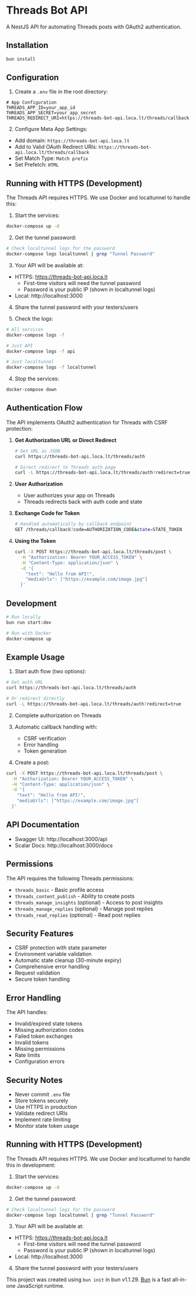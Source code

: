 # Threads Bot API

A NestJS API for automating Threads posts with OAuth2 authentication.

## Installation

```bash
bun install
```

## Configuration

1. Create a `.env` file in the root directory:

```env
# App Configuration
THREADS_APP_ID=your_app_id
THREADS_APP_SECRET=your_app_secret
THREADS_REDIRECT_URI=https://threads-bot-api.loca.lt/threads/callback
```

2. Configure Meta App Settings:
- Add domain: `https://threads-bot-api.loca.lt`
- Add to Valid OAuth Redirect URIs: `https://threads-bot-api.loca.lt/threads/callback`
- Set Match Type: `Match prefix`
- Set Prefetch: `HTML`

## Running with HTTPS (Development)

The Threads API requires HTTPS. We use Docker and localtunnel to handle this:

1. Start the services:
```bash
docker-compose up -d
```

2. Get the tunnel password:
```bash
# Check localtunnel logs for the password
docker-compose logs localtunnel | grep "Tunnel Password"
```

3. Your API will be available at:
- HTTPS: https://threads-bot-api.loca.lt
  - First-time visitors will need the tunnel password
  - Password is your public IP (shown in localtunnel logs)
- Local: http://localhost:3000

4. Share the tunnel password with your testers/users

3. Check the logs:
```bash
# All services
docker-compose logs -f

# Just API
docker-compose logs -f api

# Just localtunnel
docker-compose logs -f localtunnel
```

4. Stop the services:
```bash
docker-compose down
```

## Authentication Flow

The API implements OAuth2 authentication for Threads with CSRF protection:

1. **Get Authorization URL or Direct Redirect**
   ```bash
   # Get URL as JSON
   curl https://threads-bot-api.loca.lt/threads/auth
   
   # Direct redirect to Threads auth page
   curl -L https://threads-bot-api.loca.lt/threads/auth?redirect=true
   ```

2. **User Authorization**
   - User authorizes your app on Threads
   - Threads redirects back with auth code and state

3. **Exchange Code for Token**
   ```bash
   # Handled automatically by callback endpoint
   GET /threads/callback?code=AUTHORIZATION_CODE&state=STATE_TOKEN
   ```

4. **Using the Token**
   ```bash
   curl -X POST https://threads-bot-api.loca.lt/threads/post \
     -H "Authorization: Bearer YOUR_ACCESS_TOKEN" \
     -H "Content-Type: application/json" \
     -d '{
       "text": "Hello from API!",
       "mediaUrls": ["https://example.com/image.jpg"]
     }'
   ```

## Development

```bash
# Run locally
bun run start:dev

# Run with Docker
docker-compose up
```

## Example Usage

1. Start auth flow (two options):
```bash
# Get auth URL
curl https://threads-bot-api.loca.lt/threads/auth

# Or redirect directly
curl -L https://threads-bot-api.loca.lt/threads/auth?redirect=true
```

2. Complete authorization on Threads

3. Automatic callback handling with:
   - CSRF verification
   - Error handling
   - Token generation

4. Create a post:
```bash
curl -X POST https://threads-bot-api.loca.lt/threads/post \
  -H "Authorization: Bearer YOUR_ACCESS_TOKEN" \
  -H "Content-Type: application/json" \
  -d '{
    "text": "Hello from API!",
    "mediaUrls": ["https://example.com/image.jpg"]
  }'
```

## API Documentation

- Swagger UI: http://localhost:3000/api
- Scalar Docs: http://localhost:3000/docs

## Permissions

The API requires the following Threads permissions:
- `threads_basic` - Basic profile access
- `threads_content_publish` - Ability to create posts
- `threads_manage_insights` (optional) - Access to post insights
- `threads_manage_replies` (optional) - Manage post replies
- `threads_read_replies` (optional) - Read post replies

## Security Features

- CSRF protection with state parameter
- Environment variable validation
- Automatic state cleanup (30-minute expiry)
- Comprehensive error handling
- Request validation
- Secure token handling

## Error Handling

The API handles:
- Invalid/expired state tokens
- Missing authorization codes
- Failed token exchanges
- Invalid tokens
- Missing permissions
- Rate limits
- Configuration errors

## Security Notes

- Never commit `.env` file
- Store tokens securely
- Use HTTPS in production
- Validate redirect URIs
- Implement rate limiting
- Monitor state token usage

## Running with HTTPS (Development)

The Threads API requires HTTPS. We use Docker and localtunnel to handle this in development:

1. Start the services:
```bash
docker-compose up -d
```

2. Get the tunnel password:
```bash
# Check localtunnel logs for the password
docker-compose logs localtunnel | grep "Tunnel Password"
```

3. Your API will be available at:
- HTTPS: https://threads-bot-api.loca.lt
  - First-time visitors will need the tunnel password
  - Password is your public IP (shown in localtunnel logs)
- Local: http://localhost:3000

4. Share the tunnel password with your testers/users

This project was created using `bun init` in bun v1.1.29. [Bun](https://bun.sh) is a fast all-in-one JavaScript runtime.

